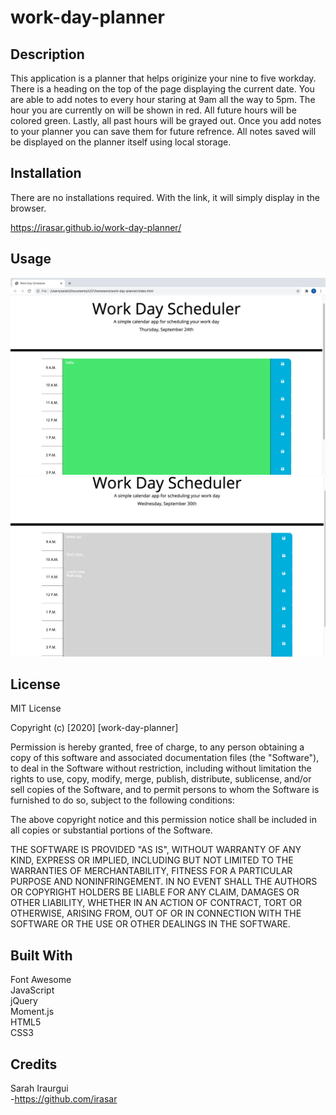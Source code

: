 # work-day-planner

## Description 

This application is a planner that helps originize your nine to five workday. There is a heading on the top of the page displaying the current date. You are able to add notes to every hour staring at 9am all the way to 5pm. The hour you are currently on will be shown in red. All future hours will be colored green. Lastly, all past hours will be grayed out. Once you add notes to your planner you can save them for future refrence. All notes saved will be displayed on the planner itself using local storage.


## Installation

There are no installations required. With the link, it will simply display in the browser.

 https://irasar.github.io/work-day-planner/


## Usage 


![alt text](assets/plan.png)
![alt text](assets/plan2.png)

## License

MIT License

Copyright (c) [2020] [work-day-planner]

Permission is hereby granted, free of charge, to any person obtaining a copy of this software and associated documentation files (the "Software"), to deal in the Software without restriction, including without limitation the rights to use, copy, modify, merge, publish, distribute, sublicense, and/or sell copies of the Software, and to permit persons to whom the Software is furnished to do so, subject to the following conditions:

The above copyright notice and this permission notice shall be included in all copies or substantial portions of the Software.

THE SOFTWARE IS PROVIDED "AS IS", WITHOUT WARRANTY OF ANY KIND, EXPRESS OR IMPLIED, INCLUDING BUT NOT LIMITED TO THE WARRANTIES OF MERCHANTABILITY, FITNESS FOR A PARTICULAR PURPOSE AND NONINFRINGEMENT. IN NO EVENT SHALL THE AUTHORS OR COPYRIGHT HOLDERS BE LIABLE FOR ANY CLAIM, DAMAGES OR OTHER LIABILITY, WHETHER IN AN ACTION OF CONTRACT, TORT OR OTHERWISE, ARISING FROM, OUT OF OR IN CONNECTION WITH THE SOFTWARE OR THE USE OR OTHER DEALINGS IN THE SOFTWARE.

## Built With

Font Awesome<br>
JavaScript<br>
jQuery<br>
Moment.js<br>
HTML5<br>
CSS3<br>


## Credits

Sarah Iraurgui <br>
-https://github.com/irasar






